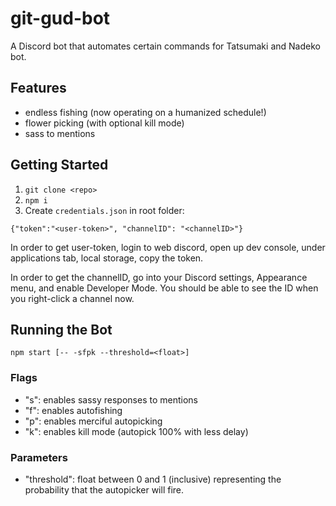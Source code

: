 # git-gud-bot

A Discord bot that automates certain commands for Tatsumaki and Nadeko bot.

## Features
- endless fishing (now operating on a humanized schedule!)
- flower picking (with optional kill mode)
- sass to mentions

## Getting Started
1. `git clone <repo>`
2. `npm i`
3. Create `credentials.json` in root folder:

`{"token":"<user-token>", "channelID": "<channelID>"}`

In order to get user-token, login to web discord, open up dev console, under applications tab, local storage, copy the token.

In order to get the channelID, go into your Discord settings, Appearance menu, and enable Developer Mode. You should be able to see the ID when you right-click a channel now.

## Running the Bot
`npm start [-- -sfpk --threshold=<float>]`

### Flags
- "s": enables sassy responses to mentions
- "f": enables autofishing
- "p": enables merciful autopicking
- "k": enables kill mode (autopick 100% with less delay)

### Parameters
- "threshold": float between 0 and 1 (inclusive) representing the probability that the autopicker will fire.
